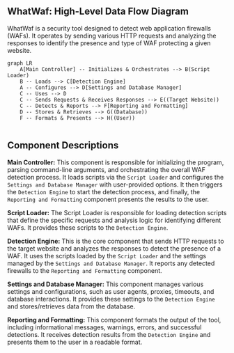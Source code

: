 ## WhatWaf: High-Level Data Flow Diagram

WhatWaf is a security tool designed to detect web application firewalls (WAFs). It operates by sending various HTTP requests and analyzing the responses to identify the presence and type of WAF protecting a given website.

```mermaid
graph LR
    A[Main Controller] -- Initializes & Orchestrates --> B(Script Loader)
    B -- Loads --> C[Detection Engine]
    A -- Configures --> D[Settings and Database Manager]
    C -- Uses --> D
    C -- Sends Requests & Receives Responses --> E((Target Website))
    C -- Detects & Reports --> F[Reporting and Formatting]
    D -- Stores & Retrieves --> G((Database))
    F -- Formats & Presents --> H((User))


```

## Component Descriptions

**Main Controller:** This component is responsible for initializing the program, parsing command-line arguments, and orchestrating the overall WAF detection process. It loads scripts via the `Script Loader` and configures the `Settings and Database Manager` with user-provided options. It then triggers the `Detection Engine` to start the detection process, and finally, the `Reporting and Formatting` component presents the results to the user.

**Script Loader:** The Script Loader is responsible for loading detection scripts that define the specific requests and analysis logic for identifying different WAFs. It provides these scripts to the `Detection Engine`.

**Detection Engine:** This is the core component that sends HTTP requests to the target website and analyzes the responses to detect the presence of a WAF. It uses the scripts loaded by the `Script Loader` and the settings managed by the `Settings and Database Manager`. It reports any detected firewalls to the `Reporting and Formatting` component.

**Settings and Database Manager:** This component manages various settings and configurations, such as user agents, proxies, timeouts, and database interactions. It provides these settings to the `Detection Engine` and stores/retrieves data from the database.

**Reporting and Formatting:** This component formats the output of the tool, including informational messages, warnings, errors, and successful detections. It receives detection results from the `Detection Engine` and presents them to the user in a readable format.